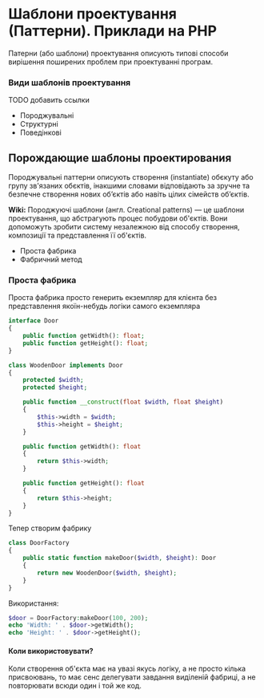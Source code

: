# Шаблони проектування  (Паттерни). Приклади на PHP
Патерни (або шаблони) проектування описують типові способи вирішення поширених проблем при проектуванні програм.

### Види шаблонів проектування 


TODO добавить ссылки 
- Породжувальні
- Структурні
- Поведінкові


## Порождающие шаблоны проектирования

Породжувальні паттерни описують створення (instantiate)  обєкуту або групу зв'язаних обєктів, інакшими словами відповідають за зручне та безпечне створення нових об’єктів або навіть цілих сімейств об’єктів.


**Wiki:**  Породжуючі шаблони (англ. Creational patterns) — це шаблони проектування, що абстрагують процес побудови об'єктів. Вони допоможуть зробити систему незалежною від способу створення, композиції та представлення її об'єктів.

- Проста фабрика
- Фабричний метод



###  Проста фабрика

Проста фабрика просто генерить екземпляр для клієнта без представлення якоїн-небудь логіки самого екземпляра 


```php
interface Door
{
    public function getWidth(): float;
    public function getHeight(): float;
}

class WoodenDoor implements Door
{
    protected $width;
    protected $height;

    public function __construct(float $width, float $height)
    {
        $this->width = $width;
        $this->height = $height;
    }

    public function getWidth(): float
    {
        return $this->width;
    }

    public function getHeight(): float
    {
        return $this->height;
    }
}
```

Тепер створим фабрику 

```php
class DoorFactory
{
    public static function makeDoor($width, $height): Door
    {
        return new WoodenDoor($width, $height);
    }
}

```

Використання: 
```php
$door = DoorFactory:makeDoor(100, 200);
echo 'Width: ' . $door->getWidth();
echo 'Height: ' . $door->getHeight();

```

#### Коли використовувати?

Коли створення об'єкта має на увазі якусь логіку, а не просто кілька присвоювань, то має сенс делегувати завдання виділеній фабриці, а не повторювати всюди один і той же код.



